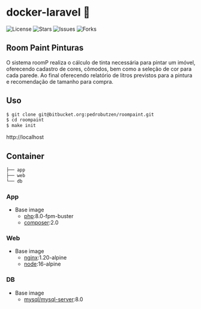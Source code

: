 # docker-laravel 🐳

![License](https://img.shields.io/github/license/ucan-lab/docker-laravel?color=f05340)
![Stars](https://img.shields.io/github/stars/ucan-lab/docker-laravel?color=f05340)
![Issues](https://img.shields.io/github/issues/ucan-lab/docker-laravel?color=f05340)
![Forks](https://img.shields.io/github/forks/ucan-lab/docker-laravel?color=f05340)

## Room Paint Pinturas

O sistema roomP realiza o cálculo de tinta necessária para pintar um imóvel, oferecendo cadastro de cores, cômodos, bem como a seleção de cor para cada parede. Ao final oferecendo relatório de litros previstos para a pintura e recomendação de tamanho para compra.

## Uso

```bash
$ git clone git@bitbucket.org:pedrobutzen/roompaint.git
$ cd roompaint
$ make init
```

http://localhost

## Container

```bash
├── app
├── web
└── db
```

### App

- Base image
  - [php](https://hub.docker.com/_/php):8.0-fpm-buster
  - [composer](https://hub.docker.com/_/composer):2.0

### Web

- Base image
  - [nginx](https://hub.docker.com/_/nginx):1.20-alpine
  - [node](https://hub.docker.com/_/node):16-alpine

### DB

- Base image
  - [mysql/mysql-server](https://hub.docker.com/r/mysql/mysql-server):8.0
